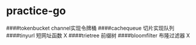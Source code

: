 # practice-go


####tokenbucket channel实现令牌桶
####cachequeue 切片实现队列
####tinyurl 短网址函数 X
####trietree 前缀树 
####bloomfilter 布隆过滤器 X